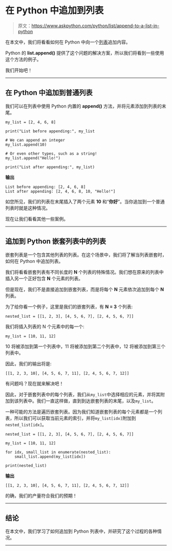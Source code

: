# 在 Python 中追加到列表

> 原文：<https://www.askpython.com/python/list/append-to-a-list-in-python>

在本文中，我们将看看如何在 Python 中向一个[列表](https://www.askpython.com/python/list/python-list)追加内容。

Python 的 **list.append()** 提供了这个问题的解决方案，所以我们将看到一些使用这个方法的例子。

我们开始吧！

* * *

## 在 Python 中追加到普通列表

我们可以在列表中使用 Python 内置的 **append()** 方法，并将元素添加到列表的末尾。

```
my_list = [2, 4, 6, 8]

print("List before appending:", my_list

# We can append an integer
my_list.append(10)

# Or even other types, such as a string!
my_list.append("Hello!")

print("List after appending:", my_list)

```

**输出**

```
List before appending: [2, 4, 6, 8]
List after appending: [2, 4, 6, 8, 10, "Hello!"]

```

如您所见，我们的列表在末尾插入了两个元素 **10** 和“**你好**”。当你追加到一个普通列表时就是这种情况。

现在让我们看看其他一些案例。

* * *

## 追加到 Python 嵌套列表中的列表

嵌套列表是一个包含其他列表的列表。在这个场景中，我们将了解当列表嵌套时，如何在 Python 中追加列表。

我们将看看嵌套列表有不同长度的 **N** 个列表的特殊情况。我们想在原来的列表中插入另一个正好包含 **N** 个元素的列表。

但是现在，我们不是直接追加到嵌套列表，而是将每个 **N** 元素依次追加到每个 **N** 列表。

为了给你看一个例子，这里是我们的嵌套列表，有 **N = 3** 个列表:

```
nested_list = [[1, 2, 3], [4, 5, 6, 7], [2, 4, 5, 6, 7]]

```

我们将插入列表的 N 个元素中的每一个:

```
my_list = [10, 11, 12]

```

10 将被添加到第一个列表中，11 将被添加到第二个列表中，12 将被添加到第三个列表中。

因此，我们的输出将是:

```
[[1, 2, 3, 10], [4, 5, 6, 7, 11], [2, 4, 5, 6, 7, 12]]

```

有问题吗？现在就来解决吧！

因此，对于嵌套列表中的每个列表，我们从`my_list`中选择相应的元素，并将其附加到该列表中。我们一直这样做，直到到达嵌套列表的末尾，以及`my_list`。

一种可能的方法是遍历嵌套列表。因为我们知道嵌套列表的每个元素都是一个列表，所以我们可以获取当前元素的索引，并将`my_list[idx]`附加到`nested_list[idx]`。

```
nested_list = [[1, 2, 3], [4, 5, 6, 7], [2, 4, 5, 6, 7]]

my_list = [10, 11, 12]

for idx, small_list in enumerate(nested_list):
    small_list.append(my_list[idx])

print(nested_list)

```

**输出**

```
[[1, 2, 3, 10], [4, 5, 6, 7, 11], [2, 4, 5, 6, 7, 12]]

```

的确，我们的产量符合我们的预期！

* * *

## 结论

在本文中，我们学习了如何追加到 Python 列表中，并研究了这个过程的各种情况。

* * *